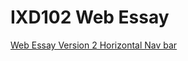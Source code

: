 IXD102 Web Essay
=====================

[Web Essay Version 2 Horizontal Nav bar](github.com/KomradeMatt/EssayWebsite/blob/main/webessay2.html)
